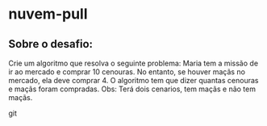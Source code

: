 # nuvem-pull
<h2>Sobre o desafio:</h2>

<p>
 Crie um algoritmo que resolva o seguinte problema:
 Maria tem a missão de ir ao mercado e comprar 10 cenouras.
 No entanto, se houver maçãs no mercado,
 ela deve comprar 4.
 O algoritmo tem que dizer quantas cenouras e maçãs foram compradas.
 Obs: Terá dois cenarios, tem maçãs e não tem maçãs.
 </p>git